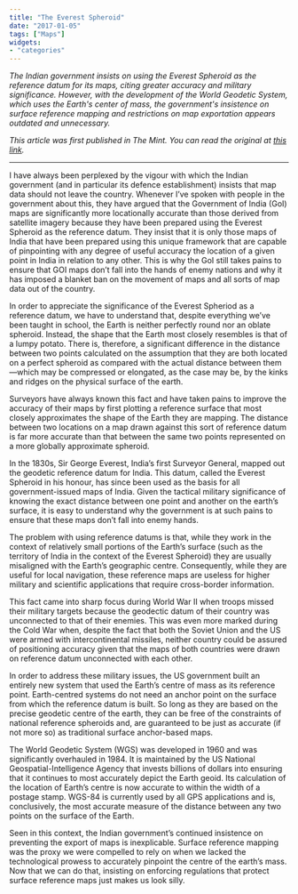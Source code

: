 ```yaml
---
title: "The Everest Spheroid"
date: "2017-01-05"
tags: ["Maps"]
widgets: 
- "categories"
---
```


*The Indian government insists on using the Everest Spheroid as the reference datum for its maps, citing greater accuracy and military significance. However, with the development of the World Geodetic System, which uses the Earth's center of mass, the government's insistence on surface reference mapping and restrictions on map exportation appears outdated and unnecessary.*
<!--more-->
*This article was first published in The Mint. You can read the original at [this link](https://www.livemint.com/Opinion/vQD98WntwZWArtcDaiF3lK/The-Everest-Spheroid.html).*

---

I have always been perplexed by the vigour with which the Indian government (and in particular its defence establishment) insists that map data should not leave the country. Whenever I’ve spoken with people in the government about this, they have argued that the Government of India (GoI) maps are significantly more locationally accurate than those derived from satellite imagery because they have been prepared using the Everest Spheroid as the reference datum. They insist that it is only those maps of India that have been prepared using this unique framework that are capable of pinpointing with any degree of useful accuracy the location of a given point in India in relation to any other. This is why the GoI still takes pains to ensure that GOI maps don’t fall into the hands of enemy nations and why it has imposed a blanket ban on the movement of maps and all sorts of map data out of the country.

In order to appreciate the significance of the Everest Spheriod as a reference datum, we have to understand that, despite everything we’ve been taught in school, the Earth is neither perfectly round nor an oblate spheroid. Instead, the shape that the Earth most closely resembles is that of a lumpy potato. There is, therefore, a significant difference in the distance between two points calculated on the assumption that they are both located on a perfect spheroid as compared with the actual distance between them —which may be compressed or elongated, as the case may be, by the kinks and ridges on the physical surface of the earth.

Surveyors have always known this fact and have taken pains to improve the accuracy of their maps by first plotting a reference surface that most closely approximates the shape of the Earth they are mapping. The distance between two locations on a map drawn against this sort of reference datum is far more accurate than that between the same two points represented on a more globally approximate spheroid.

In the 1830s, Sir George Everest, India’s first Surveyor General, mapped out the geodetic reference datum for India. This datum, called the Everest Spheroid in his honour, has since been used as the basis for all government-issued maps of India. Given the tactical military significance of knowing the exact distance between one point and another on the earth’s surface, it is easy to understand why the government is at such pains to ensure that these maps don’t fall into enemy hands.

The problem with using reference datums is that, while they work in the context of relatively small portions of the Earth’s surface (such as the territory of India in the context of the Everest Spheroid) they are usually misaligned with the Earth’s geographic centre. Consequently, while they are useful for local navigation, these reference maps are useless for higher military and scientific applications that require cross-border information.

This fact came into sharp focus during World War II when troops missed their military targets because the geodectic datum of their country was unconnected to that of their enemies. This was even more marked during the Cold War when, despite the fact that both the Soviet Union and the US were armed with intercontinental missiles, neither country could be assured of positioning accuracy given that the maps of both countries were drawn on reference datum unconnected with each other.

In order to address these military issues, the US government built an entirely new system that used the Earth’s centre of mass as its reference point. Earth-centred systems do not need an anchor point on the surface from which the reference datum is built. So long as they are based on the precise geodetic centre of the earth, they can be free of the constraints of national reference spheroids and, are guaranteed to be just as accurate (if not more so) as traditional surface anchor-based maps.

The World Geodetic System (WGS) was developed in 1960 and was significantly overhauled in 1984. It is maintained by the US National Geospatial-Intelligence Agency that invests billions of dollars into ensuring that it continues to most accurately depict the Earth geoid. Its calculation of the location of Earth’s centre is now accurate to within the width of a postage stamp. WGS-84 is currently used by all GPS applications and is, conclusively, the most accurate measure of the distance between any two points on the surface of the Earth.

Seen in this context, the Indian government’s continued insistence on preventing the export of maps is inexplicable. Surface reference mapping was the proxy we were compelled to rely on when we lacked the technological prowess to accurately pinpoint the centre of the earth’s mass. Now that we can do that, insisting on enforcing regulations that protect surface reference maps just makes us look silly.

